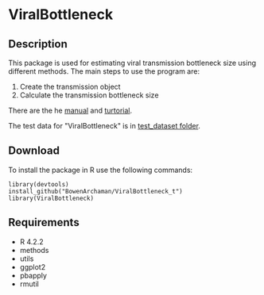 # ViralBottleneck
## Description
This package is used for estimating viral transmission bottleneck size using different methods.
The main steps to use the program are:
1. Create the transmission object
2. Calculate the transmission bottleneck size 
   
There are the he [manual](manual_and_tutorial/ViralBottleneck_manual_0.1.0.pdf) and [turtorial](manual_and_tutorial/Tutorial.pdf).

The test data for "ViralBottleneck" is in [test_dataset folder](test_dataset).

## Download
To install the package in R use the following commands: 
```
library(devtools)
install_github("BowenArchaman/ViralBottleneck_t")
library(ViralBottleneck)
```

## Requirements
- R 4.2.2
- methods
- utils
- ggplot2
- pbapply
- rmutil
